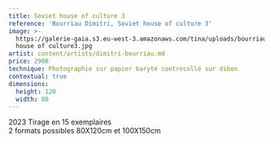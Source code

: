 ```yaml
---
title: Soviet house of culture 3
reference: 'Bourriau Dimitri, Soviet house of culture 3'
image: >-
  https://galerie-gaia.s3.eu-west-3.amazonaws.com/tina/uploads/bourriau-dimitri/galerie-gaia-bourriau-dimitri-soviet
  house of culture3.jpg
artist: content/artists/dimitri-bourriau.md
price: 2900
technique: Photographie sur papier baryté contrecollé sur dibon
contextual: true
dimensions:
  height: 120
  width: 80
---
```


2023 Tirage en 15 exemplaires \
2 formats possibles 80X120cm et 100X150cm
